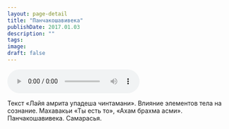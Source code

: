 ```yaml
---
layout: page-detail
title: "Панчакошавивека"
publishDate: 2017.01.03
description: ""
tags:
image:
draft: false
---
```


<audio title="2017.01.03 - Панчакошавивека.mp3" src="/upload/iblock/86f/86f806f344dcd566f4553270b44721bd.mp3" controls=""></audio>

 Текст «Лайя амрита упадеша чинтамани». Влияние элементов тела на сознание. Махавакьи «Ты есть то», «Ахам брахма асми». Панчакошавивека. Самарасья. 

  
